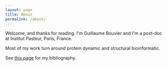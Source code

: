 ```yaml
---
layout: page
title: About
permalink: /about/
---
```


Welcome, and thanks for reading. I'm Guillaume Bouvier and I'm a post-doc at Institut Pasteur, Paris, France.

Most of my work turn around protein dynamic and structural bioinformatic.

See [this page](http://izar.crabdance.com/bibliography.html) for my bibliography.
